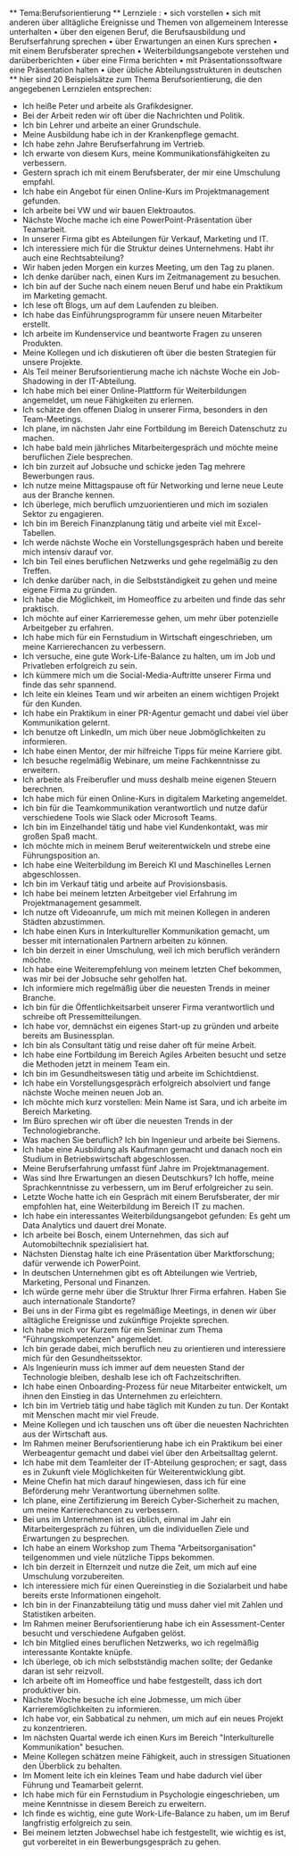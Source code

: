 ** Tema:Berufsorientierung 
** Lernziele :
• sich vorstellen
• sich mit anderen über alltägliche Ereignisse und Themen von allgemeinem Interesse unterhalten
• über den eigenen Beruf, die Berufsausbildung und Berufserfahrung sprechen
• über Erwartungen an einen Kurs sprechen 
• mit einem Berufsberater sprechen
• Weiterbildungsangebote verstehen und darüberberichten
• über eine Firma berichten
• mit Präsentationssoftware eine Präsentation halten
• über übliche Abteilungsstrukturen in deutschen
** hier sind 20 Beispielsätze zum Thema Berufsorientierung, die den angegebenen Lernzielen entsprechen:
- Ich heiße Peter und arbeite als Grafikdesigner.
- Bei der Arbeit reden wir oft über die Nachrichten und Politik.
- Ich bin Lehrer und arbeite an einer Grundschule.
- Meine Ausbildung habe ich in der Krankenpflege gemacht.
- Ich habe zehn Jahre Berufserfahrung im Vertrieb.
- Ich erwarte von diesem Kurs, meine Kommunikationsfähigkeiten zu verbessern.
- Gestern sprach ich mit einem Berufsberater, der mir eine Umschulung empfahl.
- Ich habe ein Angebot für einen Online-Kurs im Projektmanagement gefunden.
- Ich arbeite bei VW und wir bauen Elektroautos.
- Nächste Woche mache ich eine PowerPoint-Präsentation über Teamarbeit.
- In unserer Firma gibt es Abteilungen für Verkauf, Marketing und IT.
- Ich interessiere mich für die Struktur deines Unternehmens. Habt ihr auch eine Rechtsabteilung?
- Wir haben jeden Morgen ein kurzes Meeting, um den Tag zu planen.
- Ich denke darüber nach, einen Kurs im Zeitmanagement zu besuchen.
- Ich bin auf der Suche nach einem neuen Beruf und habe ein Praktikum im Marketing gemacht.
- Ich lese oft Blogs, um auf dem Laufenden zu bleiben.
- Ich habe das Einführungsprogramm für unsere neuen Mitarbeiter erstellt.
- Ich arbeite im Kundenservice und beantworte Fragen zu unseren Produkten.
- Meine Kollegen und ich diskutieren oft über die besten Strategien für unsere Projekte.
- Als Teil meiner Berufsorientierung mache ich nächste Woche ein Job-Shadowing in der IT-Abteilung.
- Ich habe mich bei einer Online-Plattform für Weiterbildungen angemeldet, um neue Fähigkeiten zu erlernen.
- Ich schätze den offenen Dialog in unserer Firma, besonders in den Team-Meetings.
- Ich plane, im nächsten Jahr eine Fortbildung im Bereich Datenschutz zu machen.
- Ich habe bald mein jährliches Mitarbeitergespräch und möchte meine beruflichen Ziele besprechen.
- Ich bin zurzeit auf Jobsuche und schicke jeden Tag mehrere Bewerbungen raus.
- Ich nutze meine Mittagspause oft für Networking und lerne neue Leute aus der Branche kennen.
- Ich überlege, mich beruflich umzuorientieren und mich im sozialen Sektor zu engagieren.
- Ich bin im Bereich Finanzplanung tätig und arbeite viel mit Excel-Tabellen.
- Ich werde nächste Woche ein Vorstellungsgespräch haben und bereite mich intensiv darauf vor.
- Ich bin Teil eines beruflichen Netzwerks und gehe regelmäßig zu den Treffen.
- Ich denke darüber nach, in die Selbstständigkeit zu gehen und meine eigene Firma zu gründen.
- Ich habe die Möglichkeit, im Homeoffice zu arbeiten und finde das sehr praktisch.
- Ich möchte auf einer Karrieremesse gehen, um mehr über potenzielle Arbeitgeber zu erfahren.
- Ich habe mich für ein Fernstudium in Wirtschaft eingeschrieben, um meine Karrierechancen zu verbessern.
- Ich versuche, eine gute Work-Life-Balance zu halten, um im Job und Privatleben erfolgreich zu sein.
- Ich kümmere mich um die Social-Media-Auftritte unserer Firma und finde das sehr spannend.
- Ich leite ein kleines Team und wir arbeiten an einem wichtigen Projekt für den Kunden.
- Ich habe ein Praktikum in einer PR-Agentur gemacht und dabei viel über Kommunikation gelernt.
- Ich benutze oft LinkedIn, um mich über neue Jobmöglichkeiten zu informieren.
- Ich habe einen Mentor, der mir hilfreiche Tipps für meine Karriere gibt.
- Ich besuche regelmäßig Webinare, um meine Fachkenntnisse zu erweitern.
- Ich arbeite als Freiberufler und muss deshalb meine eigenen Steuern berechnen.
- Ich habe mich für einen Online-Kurs in digitalem Marketing angemeldet.
- Ich bin für die Teamkommunikation verantwortlich und nutze dafür verschiedene Tools wie Slack oder Microsoft Teams.
- Ich bin im Einzelhandel tätig und habe viel Kundenkontakt, was mir großen Spaß macht.
- Ich möchte mich in meinem Beruf weiterentwickeln und strebe eine Führungsposition an.
- Ich habe eine Weiterbildung im Bereich KI und Maschinelles Lernen abgeschlossen.
- Ich bin im Verkauf tätig und arbeite auf Provisionsbasis.
- Ich habe bei meinem letzten Arbeitgeber viel Erfahrung im Projektmanagement gesammelt.
- Ich nutze oft Videoanrufe, um mich mit meinen Kollegen in anderen Städten abzustimmen.
- Ich habe einen Kurs in Interkultureller Kommunikation gemacht, um besser mit internationalen Partnern arbeiten zu können.
- Ich bin derzeit in einer Umschulung, weil ich mich beruflich verändern möchte.
- Ich habe eine Weiterempfehlung von meinem letzten Chef bekommen, was mir bei der Jobsuche sehr geholfen hat.
- Ich informiere mich regelmäßig über die neuesten Trends in meiner Branche.
- Ich bin für die Öffentlichkeitsarbeit unserer Firma verantwortlich und schreibe oft Pressemitteilungen.
- Ich habe vor, demnächst ein eigenes Start-up zu gründen und arbeite bereits am Businessplan.
- Ich bin als Consultant tätig und reise daher oft für meine Arbeit.
- Ich habe eine Fortbildung im Bereich Agiles Arbeiten besucht und setze die Methoden jetzt in meinem Team ein.
- Ich bin im Gesundheitswesen tätig und arbeite im Schichtdienst.
- Ich habe ein Vorstellungsgespräch erfolgreich absolviert und fange nächste Woche meinen neuen Job an.
- Ich möchte mich kurz vorstellen: Mein Name ist Sara, und ich arbeite im Bereich Marketing.
- Im Büro sprechen wir oft über die neuesten Trends in der Technologiebranche.
- Was machen Sie beruflich? Ich bin Ingenieur und arbeite bei Siemens.
- Ich habe eine Ausbildung als Kaufmann gemacht und danach noch ein Studium in Betriebswirtschaft abgeschlossen.
- Meine Berufserfahrung umfasst fünf Jahre im Projektmanagement.
- Was sind Ihre Erwartungen an diesen Deutschkurs? Ich hoffe, meine Sprachkenntnisse zu verbessern, um im Beruf erfolgreicher zu sein.
- Letzte Woche hatte ich ein Gespräch mit einem Berufsberater, der mir empfohlen hat, eine Weiterbildung im Bereich IT zu machen.
- Ich habe ein interessantes Weiterbildungsangebot gefunden: Es geht um Data Analytics und dauert drei Monate.
- Ich arbeite bei Bosch, einem Unternehmen, das sich auf Automobiltechnik spezialisiert hat.
- Nächsten Dienstag halte ich eine Präsentation über Marktforschung; dafür verwende ich PowerPoint.
- In deutschen Unternehmen gibt es oft Abteilungen wie Vertrieb, Marketing, Personal und Finanzen.
- Ich würde gerne mehr über die Struktur Ihrer Firma erfahren. Haben Sie auch internationale Standorte?
- Bei uns in der Firma gibt es regelmäßige Meetings, in denen wir über alltägliche Ereignisse und zukünftige Projekte sprechen.
- Ich habe mich vor Kurzem für ein Seminar zum Thema "Führungskompetenzen" angemeldet.
- Ich bin gerade dabei, mich beruflich neu zu orientieren und interessiere mich für den Gesundheitssektor.
- Als Ingenieurin muss ich immer auf dem neuesten Stand der Technologie bleiben, deshalb lese ich oft Fachzeitschriften.
- Ich habe einen Onboarding-Prozess für neue Mitarbeiter entwickelt, um ihnen den Einstieg in das Unternehmen zu erleichtern.
- Ich bin im Vertrieb tätig und habe täglich mit Kunden zu tun. Der Kontakt mit Menschen macht mir viel Freude.
- Meine Kollegen und ich tauschen uns oft über die neuesten Nachrichten aus der Wirtschaft aus.
- Im Rahmen meiner Berufsorientierung habe ich ein Praktikum bei einer Werbeagentur gemacht und dabei viel über den Arbeitsalltag gelernt.
- Ich habe mit dem Teamleiter der IT-Abteilung gesprochen; er sagt, dass es in Zukunft viele Möglichkeiten für Weiterentwicklung gibt.
- Meine Chefin hat mich darauf hingewiesen, dass ich für eine Beförderung mehr Verantwortung übernehmen sollte.
- Ich plane, eine Zertifizierung im Bereich Cyber-Sicherheit zu machen, um meine Karrierechancen zu verbessern.
- Bei uns im Unternehmen ist es üblich, einmal im Jahr ein Mitarbeitergespräch zu führen, um die individuellen Ziele und Erwartungen zu besprechen.
- Ich habe an einem Workshop zum Thema "Arbeitsorganisation" teilgenommen und viele nützliche Tipps bekommen.
- Ich bin derzeit in Elternzeit und nutze die Zeit, um mich auf eine Umschulung vorzubereiten.
- Ich interessiere mich für einen Quereinstieg in die Sozialarbeit und habe bereits erste Informationen eingeholt.
- Ich bin in der Finanzabteilung tätig und muss daher viel mit Zahlen und Statistiken arbeiten.
- Im Rahmen meiner Berufsorientierung habe ich ein Assessment-Center besucht und verschiedene Aufgaben gelöst.
- Ich bin Mitglied eines beruflichen Netzwerks, wo ich regelmäßig interessante Kontakte knüpfe.
- Ich überlege, ob ich mich selbstständig machen sollte; der Gedanke daran ist sehr reizvoll.
- Ich arbeite oft im Homeoffice und habe festgestellt, dass ich dort produktiver bin.
- Nächste Woche besuche ich eine Jobmesse, um mich über Karrieremöglichkeiten zu informieren.
- Ich habe vor, ein Sabbatical zu nehmen, um mich auf ein neues Projekt zu konzentrieren.
- Im nächsten Quartal werde ich einen Kurs im Bereich "Interkulturelle Kommunikation" besuchen.
- Meine Kollegen schätzen meine Fähigkeit, auch in stressigen Situationen den Überblick zu behalten.
- Im Moment leite ich ein kleines Team und habe dadurch viel über Führung und Teamarbeit gelernt.
- Ich habe mich für ein Fernstudium in Psychologie eingeschrieben, um meine Kenntnisse in diesem Bereich zu erweitern.
- Ich finde es wichtig, eine gute Work-Life-Balance zu haben, um im Beruf langfristig erfolgreich zu sein.
- Bei meinem letzten Jobwechsel habe ich festgestellt, wie wichtig es ist, gut vorbereitet in ein Bewerbungsgespräch zu gehen.

